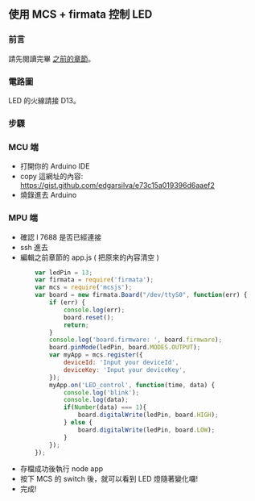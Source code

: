 ## 使用 MCS + firmata 控制 LED

### 前言

請先閱讀完畢 [之前的章節](/content/zh-TW/cloud/MCSjs.md)。

### 電路圖

LED 的火線請接 D13。


### 步驟

### MCU 端

* 打開你的 Arduino IDE 
* copy 這網址的內容: https://gist.github.com/edgarsilva/e73c15a019396d6aaef2 
* 燒錄進去 Arduino  

### MPU 端
* 確認 l 7688 是否已經連接
* ssh 進去
* 編輯之前章節的 app.js ( 把原來的內容清空 )
    ```js
        var ledPin = 13;         
        var firmata = require('firmata');     
        var mcs = require('mcsjs');                
        var board = new firmata.Board("/dev/ttyS0", function(err) {                                                                                             
            if (err) {                             
                console.log(err);                          
                board.reset();                             
                return;                         
            }                                                          console.log('connected...');
            console.log('board.firmware: ', board.firmware);   
            board.pinMode(ledPin, board.MODES.OUTPUT);
            var myApp = mcs.register({
                deviceId: 'Input your deviceId',
                deviceKey: 'Input your deviceKey',
            });
            myApp.on('LED_control', function(time, data) {
                console.log('blink');
                console.log(data);
                if(Number(data) === 1){
                    board.digitalWrite(ledPin, board.HIGH);
                } else {
                    board.digitalWrite(ledPin, board.LOW);
                }
            }); 
        });   
    ```
* 存檔成功後執行 node app
* 按下 MCS 的 switch 後，就可以看到 LED 燈隨著變化囉!
* 完成!